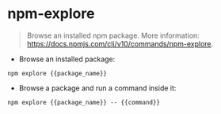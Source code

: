 # npm-explore

> Browse an installed npm package.
> More information: <https://docs.npmjs.com/cli/v10/commands/npm-explore>.

- Browse an installed package:

`npm explore {{package_name}}`

- Browse a package and run a command inside it:

`npm explore {{package_name}} -- {{command}}`
